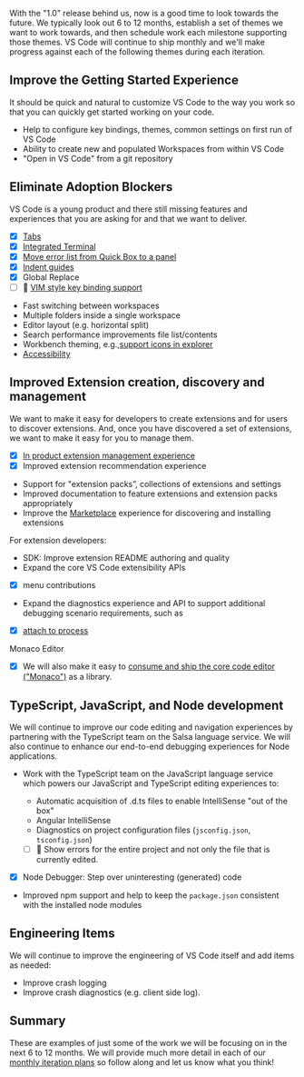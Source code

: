 With the "1.0" release behind us, now is a good time to look towards the future. We typically look out 6 to 12 months, establish a set of themes we want to work towards, and then schedule work each milestone supporting those themes. VS Code will continue to ship monthly and we'll make progress against each of the following themes during each iteration.

## Improve the Getting Started Experience

It should be quick and natural to customize VS Code to the way you work so that you can quickly get started working on your code.

* Help to configure key bindings, themes, common settings on first run of VS Code
* Ability to create new and populated Workspaces from within VS Code
* "Open in VS Code" from a git repository

## Eliminate Adoption Blockers

VS Code is a young product and there still missing features and experiences that you are asking for and that we want to deliver.

* [x] [Tabs](https://github.com/Microsoft/vscode/issues/224)
* [x] [Integrated Terminal](https://github.com/Microsoft/vscode/issues/143)
* [x] [Move error list from Quick Box to a panel](https://github.com/Microsoft/vscode/issues/6679)
* [x] [Indent guides](https://github.com/Microsoft/vscode/issues/2192)
* [x] Global Replace
* [ ] :runner: [VIM style key binding support](https://github.com/Microsoft/vscode/issues/3600)
* Fast switching between workspaces 
* Multiple folders inside a single workspace
* Editor layout (e.g. horizontal split)
* Search performance improvements file list/contents
* Workbench theming, e.g.,[support icons in explorer](https://github.com/Microsoft/vscode/issues/211)
* [Accessibility](https://github.com/Microsoft/vscode/issues/6583) 

## Improved Extension creation, discovery and management

We want to make it easy for developers to create extensions and for users to discover extensions. And, once you have discovered a set of extensions, we want to make it easy for you to manage them.

* [x] [In product extension management experience](https://github.com/Microsoft/vscode/issues/637)
* [x] Improved extension recommendation experience
* Support for "extension packs”, collections of extensions and settings
* Improved documentation to feature extensions and extension packs appropriately
* Improve the [Marketplace](https://marketplace.visualstudio.com/vscode) experience for discovering and installing extensions

For extension developers:

* SDK: Improve extension README authoring and quality
* Expand the core VS Code extensibility APIs
 - [x] menu contributions
* Expand the diagnostics experience and API to support additional debugging scenario requirements, such as
 - [x] [attach to process](https://github.com/Microsoft/vscode/issues/6569)

Monaco Editor
- [x] We will also make it easy to [consume and ship the core code editor ("Monaco")](https://github.com/Microsoft/vscode/issues/446) as a library.

## TypeScript, JavaScript, and Node development

We will continue to improve our code editing and navigation experiences by partnering with the TypeScript team on the Salsa language service. We will also continue to enhance our end-to-end debugging experiences for Node applications.

* Work with the TypeScript team on the JavaScript language service which powers our JavaScript and TypeScript editing experiences to:

  * Automatic acquisition of .d.ts files to enable IntelliSense "out of the box"
  * Angular IntelliSense
  * Diagnostics on project configuration files (`jsconfig.json`, `tsconfig.json`)
  * [ ] :runner: Show errors for the entire project and not only the file that is currently edited.

* [x] Node Debugger: Step over uninteresting (generated) code
* Improved npm support and help to keep the `package.json` consistent with the installed node modules

## Engineering Items

We will continue to improve the engineering of VS Code itself and add items as needed:
* Improve crash logging
* Improve crash diagnostics (e.g. client side log).

## Summary

These are examples of just some of the work we will be focusing on in the next 6 to 12 months. We will provide much more detail in each of our [monthly iteration plans](https://github.com/Microsoft/vscode/wiki/Iteration-Plans) so follow along and let us know what you think!
